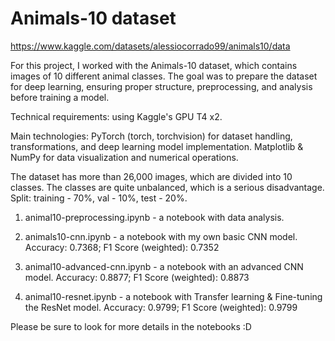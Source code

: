 # Animals-10 dataset
https://www.kaggle.com/datasets/alessiocorrado99/animals10/data

For this project, I worked with the Animals-10 dataset, which contains images of 10 different animal classes. The goal was to prepare the dataset for deep learning, ensuring proper structure, preprocessing, and analysis before training a model.


Technical requirements: using Kaggle's GPU T4 x2. 

Main technologies: PyTorch (torch, torchvision) for dataset handling, transformations, and deep learning model implementation.
Matplotlib & NumPy for data visualization and numerical operations.

The dataset has more than 26,000 images, which are divided into 10 classes. The classes are quite unbalanced, which is a serious disadvantage.
Split: training - 70%, val - 10%, test - 20%.

1. animal10-preprocessing.ipynb - a notebook with data analysis.

2. animals10-cnn.ipynb - a notebook with my own basic CNN model. 
Accuracy: 0.7368; F1 Score (weighted): 0.7352

3. animal10-advanced-cnn.ipynb - a notebook with an advanced CNN model. Accuracy: 0.8877;
F1 Score (weighted): 0.8873

4. animal10-resnet.ipynb - a notebook with Transfer learning & Fine-tuning the ResNet model. Accuracy: 0.9799; 
F1 Score (weighted): 0.9799


Please be sure to look for more details in the notebooks :D
